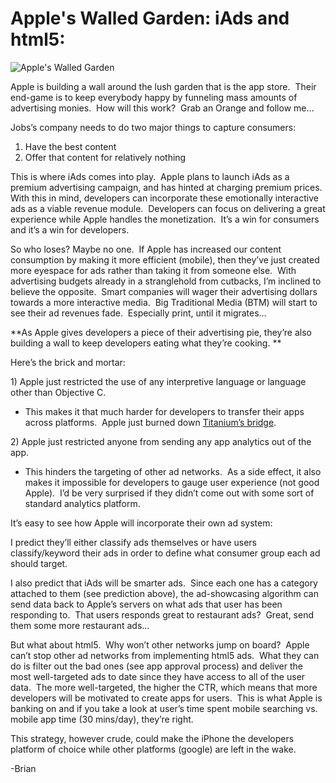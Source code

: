 <!--
id: 547726724
link: http://techneur.com/post/547726724/apples-walled-garden-iads-and-html5
slug: apples-walled-garden-iads-and-html5
date: Sun Apr 25 2010 04:48:06 GMT-0500 (CDT)
publish: 2010-04-025
tags: apple
-->


Apple's Walled Garden: iAds and html5:
======================================

![Apple's Walled
Garden](http://media.tumblr.com/tumblr_l1fcq7hEhz1qzbc4f.jpg)

Apple is building a wall around the lush garden that is the app store. 
Their end-game is to keep everybody happy by funneling mass amounts of
advertising monies.  How will this work?  Grab an Orange and follow me…

Jobs’s company needs to do two major things to capture consumers:

1.  Have the best content
2.  Offer that content for relatively nothing

This is where iAds comes into play.  Apple plans to launch iAds as a
premium advertising campaign, and has hinted at charging premium
prices.  With this in mind, developers can incorporate these emotionally
interactive ads as a viable revenue module.  Developers can focus on
delivering a great experience while Apple handles the monetization. 
It’s a win for consumers and it’s a win for developers. 

So who loses? Maybe no one.  If Apple has increased our content
consumption by making it more efficient (mobile), then they’ve just
created more eyespace for ads rather than taking it from someone else. 
With advertising budgets already in a stranglehold from cutbacks, I’m
inclined to believe the opposite.  Smart companies will wager their
advertising dollars towards a more interactive media.  Big Traditional
Media (BTM) will start to see their ad revenues fade.  Especially print,
until it migrates…

**As Apple gives developers a piece of their advertising pie, they’re
also building a wall to keep developers eating what they’re cooking. **

Here’s the brick and mortar:

​1) Apple just restricted the use of any interpretive language or
language other than Objective C.

-   This makes it that much harder for developers to transfer their apps
    across platforms.  Apple just burned down [Titanium’s
    bridge](http://www.appcelerator.com/products/titanium-cross-platform-application-development/ "Titanium: Cross-Platform App Development").

​2) Apple just restricted anyone from sending any app analytics out of
the app.

-   This hinders the targeting of other ad networks.  As a side effect,
    it also makes it impossible for developers to gauge user experience
    (not good Apple).  I’d be very surprised if they didn’t come out
    with some sort of standard analytics platform.

It’s easy to see how Apple will incorporate their own ad system:

I predict they’ll either classify ads themselves or have users
classify/keyword their ads in order to define what consumer group each
ad should target.

I also predict that iAds will be smarter ads.  Since each one has a
category attached to them (see prediction above), the ad-showcasing
algorithm can send data back to Apple’s servers on what ads that user
has been responding to.  That users responds great to restaurant ads? 
Great, send them some more restaurant ads…

But what about html5.  Why won’t other networks jump on board?  Apple
can’t stop other ad networks from implementing html5 ads.  What they can
do is filter out the bad ones (see app approval process) and deliver the
most well-targeted ads to date since they have access to all of the user
data.  The more well-targeted, the higher the CTR, which means that more
developers will be motivated to create apps for users.  This is what
Apple is banking on and if you take a look at user’s time spent mobile
searching vs. mobile app time (30 mins/day), they’re right.

This strategy, however crude, could make the iPhone the developers
platform of choice while other platforms (google) are left in the wake. 

-Brian

